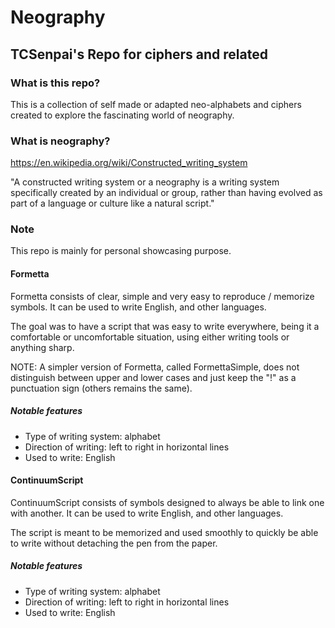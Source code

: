 # Neography

## TCSenpai's Repo for ciphers and related

### What is this repo?

This is a collection of self made or adapted neo-alphabets and ciphers created to explore the fascinating world of neography.

### What is neography?

https://en.wikipedia.org/wiki/Constructed_writing_system

"A constructed writing system or a neography is a writing system specifically created by an individual or group, rather than having evolved as part of a language or culture like a natural script."

### Note

This repo is mainly for personal showcasing purpose.

#### Formetta

Formetta consists of clear, simple and very easy to reproduce / memorize symbols. It can be used to write English, and other languages.

The goal was to have a script that was easy to write everywhere, being it a comfortable or uncomfortable situation, using either writing tools or anything sharp.

NOTE: A simpler version of Formetta, called FormettaSimple, does not distinguish between upper and lower cases and just keep the "!" as a punctuation sign (others remains the same).

##### Notable features

- Type of writing system: alphabet
- Direction of writing: left to right in horizontal lines
- Used to write: English

#### ContinuumScript

ContinuumScript consists of symbols designed to always be able to link one with another. It can be used to write English, and other languages.

The script is meant to be memorized and used smoothly to quickly be able to write without detaching the pen from the paper.

##### Notable features

- Type of writing system: alphabet
- Direction of writing: left to right in horizontal lines
- Used to write: English
